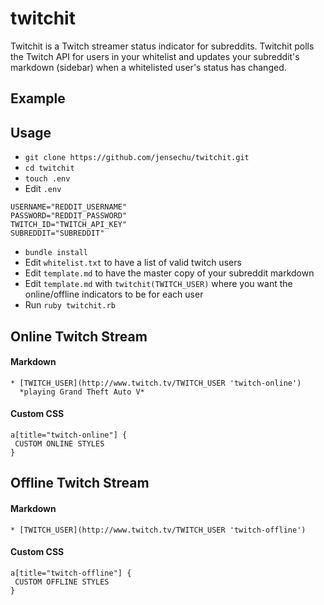 twitchit
========

Twitchit is a Twitch streamer status indicator for subreddits. Twitchit polls the Twitch API for users in your whitelist and updates your subreddit's markdown (sidebar) when a whitelisted user's status has changed. 


## Example

## Usage

* `git clone https://github.com/jensechu/twitchit.git`
* `cd twitchit`
* `touch .env`
* Edit `.env`
```
USERNAME="REDDIT_USERNAME"
PASSWORD="REDDIT_PASSWORD"
TWITCH_ID="TWITCH_API_KEY"
SUBREDDIT="SUBREDDIT"
```
* `bundle install`
* Edit `whitelist.txt` to have a list of valid twitch users
* Edit `template.md` to have the master copy of your subreddit markdown
* Edit `template.md` with `twitchit(TWITCH_USER)` where you want the online/offline indicators to be for each user
* Run `ruby twitchit.rb`

## Online Twitch Stream

#### Markdown
```
* [TWITCH_USER](http://www.twitch.tv/TWITCH_USER 'twitch-online') 
  *playing Grand Theft Auto V*

```

#### Custom CSS
```
a[title="twitch-online"] {
 CUSTOM ONLINE STYLES
}
```

## Offline Twitch Stream

#### Markdown
```
* [TWITCH_USER](http://www.twitch.tv/TWITCH_USER 'twitch-offline')
```

#### Custom CSS
```
a[title="twitch-offline"] {
 CUSTOM OFFLINE STYLES
}
```


